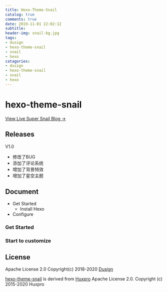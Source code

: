 ```yaml
---
title: Hexo-Theme-Snail
catalog: true
comments: true
date: 2019-11-01 22:02:12
subtitle: 
header-img: snail-bg.jpg
tags:
- dusign
- hexo-theme-snail
- snail
- hexo
catagories:
- dusign
- hexo-theme-snail
- snail
- hexo
---
```

# hexo-theme-snail
[View Live Super Snail Blog →](https://www.dusign.net)

## Releases
V1.0
- 修改了BUG
- 添加了评论系统
- 增加了背景特效
- 增加了星空主题

## Document
- Get Started
    - Install Hexo
- Configure

### Get Started

### Start to customize



## License
Apache License 2.0 Copyright(c) 2018-2020 [Dusign](https://github.com/dusign)   

[hexo-theme-snail](https://github.com/dusign/hexo-theme-snail) is derived from [Huxpro](https://github.com/Huxpro/huxpro.github.io) Apache License 2.0. Copyright (c) 2015-2020 Huxpro